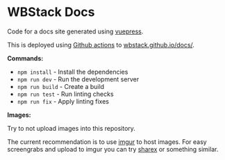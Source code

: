 # WBStack Docs

Code for a docs site generated using [vuepress](https://vuepress.vuejs.org/).

This is deployed using [Github actions](./.github/workflows/pages.build.yml) to [wbstack.github.io/docs/](https://wbstack.github.io/docs).

**Commands:**

- `npm install` - Install the dependencies
- `npm run dev` - Run the development server
- `npm run build` - Create a build
- `npm run test` - Run linting checks
- `npm run fix` - Apply linting fixes

**Images:**

Try to not upload images into this repository.

The current recommendation is to use [imgur](https://imgur.com/) to host images.
For easy screengrabs and upload to imgur you can try [sharex](https://getsharex.com/) or something similar.
